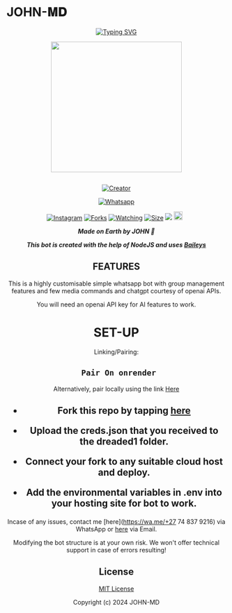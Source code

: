 # JOHN-𝐌𝐃
<div align="center">
<a href="https://git.io/typing-svg"><img src="https://readme-typing-svg.demolab.com?font=Black+Ops+One&size=50&pause=1000&color=1BAFBAFF&center=true&width=910&height=100&lines=THIS  IS+🤖 JOHN-MD🤖;MULTI+DEVICE+WHATSAPP+BOT;CREATED+BY+JOHN;PUBLIC+RELESED; ...;TEAM JOHN-𝙼𝙳." alt="Typing SVG" /></a>
  </p>
  
<p align="center">
<img src="https://telegra.ph/file/dd65ecb79607089a5a8e6.jpg" width="300" height="300"/>
</p>
<p align="center">
  <a href="#"><img src="http://readme-typing-svg.herokuapp.com?color=d1fa02&center=true&vCenter=true&multiline=false&lines=JOHN+WHATSAPP+BOT" alt="">
</p>
<p align="center">
<a href="#"><img title="Creator" src="https://img.shields.io/badge/Creator-Johnn65-blue.svg?style=for-the-badge&logo=github"></a>
</p>
<p align="center">
<a href="'https://wa.me/27 74 837 9216ʜᴇʟʟᴏ+𝐈𝐭𝐬_𝐒𝐢𝐫𝐦™𝕏 +uko+na+update+yoyote+ya+CROWN+Bot+Mkuu+🥲'"><img title="Whatsapp" src="'https://wa.me/27 74 837 9216ʜᴇʟʟᴏ+𝐈𝐭𝐬_𝐒𝐢𝐫𝐦™𝕏 +uko+na+update+ya+John+Bot+Mkuu+🥲'?color=green&style=flat-square"></a>
  
<a href="https://wa.me/27 74 837 9216ʜᴇʟʟᴏ+𝐈𝐭𝐬_𝐒𝐢𝐫𝐦™𝕏"><img title="Instagram" src="https://www.instagram.com/Sinless johnny?igsh=MXB5Nmowc2hycnIxcA=="></a>
<a href="https://github.com/Johnn65/JOHN-MD/network/members"><img title="Forks" src="https://img.shields.io/github/fork/Johnn65/JOHN-MD?color=yellow&style=flat-square"></a>
<a href="https://github.com/owlai01/CROWN-MD/watchers"><img title="Watching" src="https://img.shields.io/github/watchers/kimsirm/CROWN-MD?label=Watchers&color=red&style=flat-square"></a>
<a href="https://github.com/Johnn65/JOHN-MD/"><img title="Size" src="https://img.shields.io/github/repo-size/AlipBot/Api-Alpis?style=flat-square&color=darkred"></a>
<a href="https://hits.seeyoufarm.com"><img src="https://hits.seeyoufarm.com/api/count/incr/badge.svg?url=https://github.com/owlai01/Owl-Ai/%2Fhit-counter&count_bg=%2379C83D&title_bg=%23555555&icon=probot.svg&icon_color=%2304FF00&title=hits&edge_flat=false"/></a>
<a href="https://github.com/owlai01/CROWN-MD/graphs/commit-activity"><img height="20" src="https://img.shields.io/badge/Maintained-No-red.svg"></a>&nbsp;&nbsp;
</p>


***Made on Earth by JOHN 🤖***


***This bot is created with the help of NodeJS and uses [Baileys](https://github.com/adiwajshing/Baileys)***

## FEATURES
This is a highly customisable simple whatsapp bot with group management features and few media commands and chatgpt courtesy of openai APIs.

You will need an openai API key for AI features to work.

# SET-UP

Linking/Pairing:


## ` Pair On onrender`

Alternatively, pair locally using the link [Here](https://zenon-ai-pairing.onrender.com/pair)

    
<h2 align="center">   



    
<h2 align="center">   

- Fork this repo by tapping  [here](https://github.com/Johnn65/JOHN-MD/fork)


- Upload the creds.json that you received to the dreaded1 folder.

- Connect your fork to any suitable cloud host and deploy.

- Add the environmental variables in .env into your hosting site for bot to work.
</h2>
 
     

    
 



Incase of any issues, contact me  [here](https://wa.me/+27 74 837 9216) via WhatsApp or [here](sojabwoy899@gmail.com) via Email.

Modifying the bot structure is at your own risk. We won't offer technical support in case of errors resulting!


## License

[MIT License](https://https://github.com/HunterNick2/RAVEN-MD/blob/main/LICENSE)

Copyright (c) 2024 JOHN-MD

